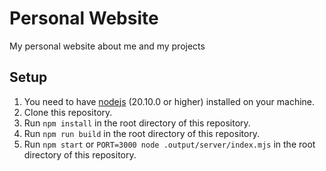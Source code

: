 # Personal Website

My personal website about me and my projects

## Setup

1. You need to have [nodejs](https://nodejs.org) (20.10.0 or higher) installed on your machine.
2. Clone this repository.
3. Run `npm install` in the root directory of this repository.
4. Run `npm run build` in the root directory of this repository.
5. Run `npm start` or `PORT=3000 node .output/server/index.mjs` in the root directory of this repository.
